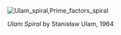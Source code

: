 ![Ulam_spiral,Prime_factors_spiral](https://github.com/andykeefe/andykeefe/assets/154836099/53478f87-74a5-4ad6-a3ee-274c9235940f)

_Ulam Spiral_ by Stanisław Ulam, 1964
